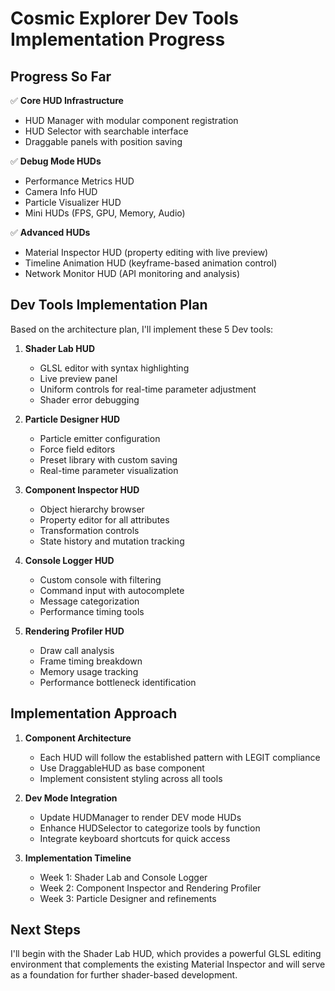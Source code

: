 
# Cosmic Explorer Dev Tools Implementation Progress

## Progress So Far
✅ **Core HUD Infrastructure**
- HUD Manager with modular component registration
- HUD Selector with searchable interface
- Draggable panels with position saving

✅ **Debug Mode HUDs**
- Performance Metrics HUD
- Camera Info HUD
- Particle Visualizer HUD
- Mini HUDs (FPS, GPU, Memory, Audio)

✅ **Advanced HUDs**
- Material Inspector HUD (property editing with live preview)
- Timeline Animation HUD (keyframe-based animation control)
- Network Monitor HUD (API monitoring and analysis)

## Dev Tools Implementation Plan

Based on the architecture plan, I'll implement these 5 Dev tools:

1. **Shader Lab HUD**
   - GLSL editor with syntax highlighting
   - Live preview panel
   - Uniform controls for real-time parameter adjustment
   - Shader error debugging

2. **Particle Designer HUD**
   - Particle emitter configuration
   - Force field editors
   - Preset library with custom saving
   - Real-time parameter visualization

3. **Component Inspector HUD**
   - Object hierarchy browser
   - Property editor for all attributes
   - Transformation controls
   - State history and mutation tracking

4. **Console Logger HUD**
   - Custom console with filtering
   - Command input with autocomplete
   - Message categorization
   - Performance timing tools

5. **Rendering Profiler HUD**
   - Draw call analysis
   - Frame timing breakdown
   - Memory usage tracking
   - Performance bottleneck identification

## Implementation Approach

1. **Component Architecture**
   - Each HUD will follow the established pattern with LEGIT compliance
   - Use DraggableHUD as base component
   - Implement consistent styling across all tools

2. **Dev Mode Integration**
   - Update HUDManager to render DEV mode HUDs
   - Enhance HUDSelector to categorize tools by function
   - Integrate keyboard shortcuts for quick access

3. **Implementation Timeline**
   - Week 1: Shader Lab and Console Logger
   - Week 2: Component Inspector and Rendering Profiler
   - Week 3: Particle Designer and refinements

## Next Steps

I'll begin with the Shader Lab HUD, which provides a powerful GLSL editing environment that complements the existing Material Inspector and will serve as a foundation for further shader-based development.
